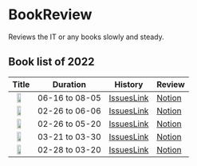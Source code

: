 # BookReview

Reviews the IT or any books slowly and steady.

## Book list of 2022

|Title|Duration|History|Review|
|-----|--------|-------|------|
|<img src="https://image.aladin.co.kr/product/29153/33/cover500/k922837372_1.jpg" style="width:50%; display:block; margin: 0px auto;" >|06-16 to 08-05|[IssuesLink](https://github.com/jongfeel/BookReview/issues?q=is%3Aissue+label%3A%22%EC%96%B4%EB%96%A4+%EA%B0%9C%EB%B0%9C%EC%9E%90%EA%B0%80+%EC%82%B4%EC%95%84%EB%82%A8%EB%8A%94%EA%B0%80%22+)|[Notion](https://www.notion.so/jongfeel/AI-077eb17f82134a969964654de7ec1442)|
|<img src="https://image.aladin.co.kr/product/47/96/cover500/8986632047_1.gif" style="width:50%; display:block; margin: 0px auto;">|02-26 to 06-06|[IssuesLink](https://github.com/jongfeel/BookReview/issues?q=is%3Aissue+is%3Aclosed+label%3A%22Exploratives+Lernen%22)|[Notion](https://www.notion.so/jongfeel/5465031f7241444e9ea9b84f0cfacd55)|
|<img src="https://image.aladin.co.kr/product/8661/93/cover500/8960778818_1.jpg" style="width:50%; display:block; margin: 0px auto;">|02-26 to 05-20|[IssuesLink](https://github.com/jongfeel/BookReview/issues?q=is%3Aissue+is%3Aclosed+label%3A%22The+Clean+Coder%22)|[Notion](https://www.notion.so/jongfeel/00db3671c6fa417481bece0ba0d4e170)|
|<img src="https://image.aladin.co.kr/product/1349/19/cover500/8935208957_2.jpg" style="width:50%; display:block; margin: 0px auto;">|03-21 to 03-30|[IssuesLink](https://github.com/jongfeel/BookReview/issues?q=is%3Aissue+is%3Aclosed+label%3ADrive)|[Notion](https://www.notion.so/jongfeel/772a5f667d4841feb69c2a2864d8ebf9)|
|<img src="https://image.aladin.co.kr/product/2610/25/cover500/8994506640_1.jpg" style="width:50%; display:block; margin: 0px auto;">|02-28 to 03-20|[IssuesLink](https://github.com/jongfeel/BookReview/issues?q=is%3Aissue+is%3Aclosed+label%3A%22Team+Geek%22)|[Notion](https://www.notion.so/jongfeel/f39e621ef6fe4c418f060c16028a676c)|